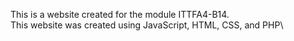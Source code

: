 This is a website created for the module ITTFA4-B14.\
This website was created using JavaScript, HTML, CSS, and PHP\


